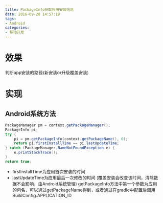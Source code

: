 ```yaml
---
title: PackageInfo获取应用安装信息
date: 2016-09-28 14:57:19
tags: 
- Android
categories: 
- 移动开发
---
```


# 效果
判断app安装的路径(新安装or升级覆盖安装)
# 实现
## Android系统方法
```java
PackageManager pm = context.getPackageManager();
PackageInfo pi;
try {
    pi = pm.getPackageInfo(context.getPackageName(), 0);
    return pi.firstInstallTime == pi.lastUpdateTime;
} catch (PackageManager.NameNotFoundException e) {
    e.printStackTrace();
}
return true;
```
* firstInstallTime为应用首次安装的时间
* lastUpdateTime为应用最后一次修改的时间
(覆盖安装会改变该时间，清除数据不会影响，由Android系统管理)
getPackageInfo方法中第一个参数为应用的包名，可以通过getPackageName得到，或者通过在gradle中配置后调用BuildConfig.APPLICATION_ID
